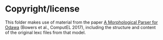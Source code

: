 # Copyright/license

This folder makes use of material from the paper [A Morphological Parser for Odawa](https://aclanthology.org/W17-0101) (Bowers et al., ComputEL 2017), including the structure and content of the original lexc files from that model.

